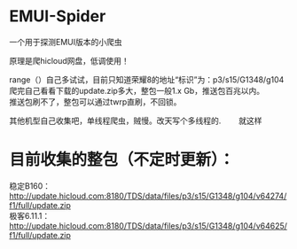 # EMUI-Spider
一个用于探测EMUI版本的小爬虫



原理是爬hicloud网盘，低调使用！ 　　


range（）自己多试试，目前只知道荣耀8的地址“标识”为：p3/s15/G1348/g104  
爬完自己看看下载的update.zip多大，整包一般1.x Gb，推送包百兆以内。  
推送包刷不了，整包可以通过twrp直刷，不回锁。  


其他机型自己收集吧，单线程爬虫，贼慢。改天写个多线程的.　　
就这样    


# 目前收集的整包（不定时更新）：  

稳定B160：  http://update.hicloud.com:8180/TDS/data/files/p3/s15/G1348/g104/v64274/f1/full/update.zip   
极客6.11.1：  http://update.hicloud.com:8180/TDS/data/files/p3/s15/G1348/g104/v64625/f1/full/update.zip   


